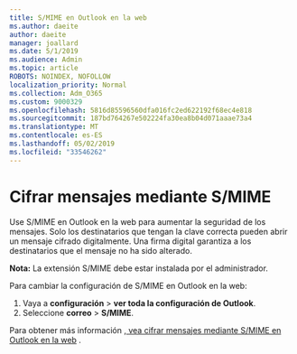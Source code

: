 ```yaml
---
title: S/MIME en Outlook en la web
ms.author: daeite
author: daeite
manager: joallard
ms.date: 5/1/2019
ms.audience: Admin
ms.topic: article
ROBOTS: NOINDEX, NOFOLLOW
localization_priority: Normal
ms.collection: Adm_O365
ms.custom: 9000329
ms.openlocfilehash: 5816d85596560dfa016fc2ed622192f68ec4e818
ms.sourcegitcommit: 187bd764267e502224fa30ea8b04d071aaae73a4
ms.translationtype: MT
ms.contentlocale: es-ES
ms.lasthandoff: 05/02/2019
ms.locfileid: "33546262"
---
```

# <a name="encrypt-messages-using-smime"></a>Cifrar mensajes mediante S/MIME

Use S/MIME en Outlook en la web para aumentar la seguridad de los mensajes. Solo los destinatarios que tengan la clave correcta pueden abrir un mensaje cifrado digitalmente. Una firma digital garantiza a los destinatarios que el mensaje no ha sido alterado.

**Nota:** La extensión S/MIME debe estar instalada por el administrador.

Para cambiar la configuración de S/MIME en Outlook en la web:

1. Vaya a **configuración** > **ver toda la configuración de Outlook**.
2. Seleccione **correo** > **S/MIME**.

Para obtener más información [, vea cifrar mensajes mediante S/MIME en Outlook en la web](https://support.office.com/article/878c79fc-7088-4b39-966f-14512658f480) .